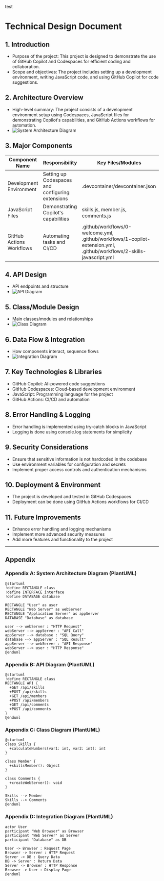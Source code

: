 test
# Technical Design Document

## 1. Introduction
- Purpose of the project: This project is designed to demonstrate the use of GitHub Copilot and Codespaces for efficient coding and collaboration.
- Scope and objectives: The project includes setting up a development environment, writing JavaScript code, and using GitHub Copilot for code suggestions.

## 2. Architecture Overview
- High-level summary: The project consists of a development environment setup using Codespaces, JavaScript files for demonstrating Copilot's capabilities, and GitHub Actions workflows for automation.
- ![System Architecture Diagram](images/architecture.png)

## 3. Major Components
| Component Name | Responsibility | Key Files/Modules |
|----------------|----------------|-------------------|
| Development Environment | Setting up Codespaces and configuring extensions | .devcontainer/devcontainer.json |
| JavaScript Files | Demonstrating Copilot's capabilities | skills.js, member.js, comments.js |
| GitHub Actions Workflows | Automating tasks and CI/CD | .github/workflows/0-welcome.yml, .github/workflows/1-copilot-extension.yml, .github/workflows/2-skills-javascript.yml |

## 4. API Design
- API endpoints and structure
- ![API Diagram](images/api.png)

## 5. Class/Module Design
- Main classes/modules and relationships
- ![Class Diagram](images/class.png)

## 6. Data Flow & Integration
- How components interact, sequence flows
- ![Integration Diagram](images/integration.png)

## 7. Key Technologies & Libraries
- GitHub Copilot: AI-powered code suggestions
- GitHub Codespaces: Cloud-based development environment
- JavaScript: Programming language for the project
- GitHub Actions: CI/CD and automation

## 8. Error Handling & Logging
- Error handling is implemented using try-catch blocks in JavaScript
- Logging is done using console.log statements for simplicity

## 9. Security Considerations
- Ensure that sensitive information is not hardcoded in the codebase
- Use environment variables for configuration and secrets
- Implement proper access controls and authentication mechanisms

## 10. Deployment & Environment
- The project is developed and tested in GitHub Codespaces
- Deployment can be done using GitHub Actions workflows for CI/CD

## 11. Future Improvements
- Enhance error handling and logging mechanisms
- Implement more advanced security measures
- Add more features and functionality to the project

---

## Appendix

### Appendix A: System Architecture Diagram (PlantUML)
```plantuml
@startuml
!define RECTANGLE class
!define INTERFACE interface
!define DATABASE database

RECTANGLE "User" as user
RECTANGLE "Web Server" as webServer
RECTANGLE "Application Server" as appServer
DATABASE "Database" as database

user --> webServer : "HTTP Request"
webServer --> appServer : "API Call"
appServer --> database : "SQL Query"
database --> appServer : "SQL Result"
appServer --> webServer : "API Response"
webServer --> user : "HTTP Response"
@enduml
```

### Appendix B: API Diagram (PlantUML)
```plantuml
@startuml
!define RECTANGLE class
RECTANGLE API {
  +GET /api/skills
  +POST /api/skills
  +GET /api/members
  +POST /api/members
  +GET /api/comments
  +POST /api/comments
}
@enduml
```

### Appendix C: Class Diagram (PlantUML)
```plantuml
@startuml
class Skills {
  +calculateNumbers(var1: int, var2: int): int
}

class Member {
  +skillsMember(): Object
}

class Comments {
  +createWebServer(): void
}

Skills --> Member
Skills --> Comments
@enduml
```

### Appendix D: Integration Diagram (PlantUML)
```plantuml
actor User
participant "Web Browser" as Browser
participant "Web Server" as Server
participant "Database" as DB

User -> Browser : Request Page
Browser -> Server : HTTP Request
Server -> DB : Query Data
DB -> Server : Return Data
Server -> Browser : HTTP Response
Browser -> User : Display Page
@enduml
```
